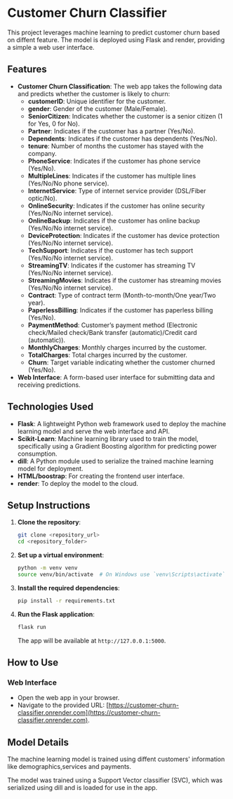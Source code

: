 # Customer Churn Classifier

This project leverages machine learning to  predict customer churn based on diffent feature. The model is deployed using Flask and render, providing a simple a web user interface.

## Features

- **Customer Churn Classification**: The web app takes the following data  and predicts whether the customer is likely to churn:
    - **customerID**: Unique identifier for the customer.  
    - **gender**: Gender of the customer (Male/Female).  
    - **SeniorCitizen**: Indicates whether the customer is a senior citizen (1 for Yes, 0 for No).  
    - **Partner**: Indicates if the customer has a partner (Yes/No).  
    - **Dependents**: Indicates if the customer has dependents (Yes/No).  
    - **tenure**: Number of months the customer has stayed with the company.  
    - **PhoneService**: Indicates if the customer has phone service (Yes/No).  
    - **MultipleLines**: Indicates if the customer has multiple lines (Yes/No/No phone service).  
    - **InternetService**: Type of internet service provider (DSL/Fiber optic/No).  
    - **OnlineSecurity**: Indicates if the customer has online security (Yes/No/No internet service).  
    - **OnlineBackup**: Indicates if the customer has online backup (Yes/No/No internet service).  
    - **DeviceProtection**: Indicates if the customer has device protection (Yes/No/No internet service).  
    - **TechSupport**: Indicates if the customer has tech support (Yes/No/No internet service).  
    - **StreamingTV**: Indicates if the customer has streaming TV (Yes/No/No internet service).  
    - **StreamingMovies**: Indicates if the customer has streaming movies (Yes/No/No internet service).  
    - **Contract**: Type of contract term (Month-to-month/One year/Two year).  
    - **PaperlessBilling**: Indicates if the customer has paperless billing (Yes/No).  
    - **PaymentMethod**: Customer’s payment method (Electronic check/Mailed check/Bank transfer (automatic)/Credit card (automatic)).  
    - **MonthlyCharges**: Monthly charges incurred by the customer.  
    - **TotalCharges**: Total charges incurred by the customer.  
    - **Churn**: Target variable indicating whether the customer churned (Yes/No).  
- **Web Interface**: A form-based user interface for submitting data and receiving predictions.

## Technologies Used

- **Flask**: A lightweight Python web framework used to deploy the machine learning model and serve the web interface and API.
- **Scikit-Learn**: Machine learning library used to train the model, specifically using a Gradient Boosting algorithm for predicting power consumption.
- **dill**: A Python module used to serialize the trained machine learning model for deployment.
- **HTML/boostrap**: For creating the frontend user interface.
- **render**: To deploy the model to the cloud.

## Setup Instructions

1. **Clone the repository**:

    ```bash
    git clone <repository_url>
    cd <repository_folder>
    ```

2. **Set up a virtual environment**:

    ```bash
    python -m venv venv
    source venv/bin/activate  # On Windows use `venv\Scripts\activate`
    ```

3. **Install the required dependencies**:

    ```bash
    pip install -r requirements.txt
    ```

4. **Run the Flask application**:

    ```bash
    flask run
    ```

    The app will be available at `http://127.0.0.1:5000`.

## How to Use

### Web Interface

- Open the web app in your browser.
- Navigate to the provided URL: [https://customer-churn-classifier.onrender.com](https://customer-churn-classifier.onrender.com).

## Model Details

The machine learning model is trained using diffent customers' information like demographics,services and payments.

The model was trained using a Support Vector classifier (SVC), which was serialized using dill and is loaded for use in the app.

  
